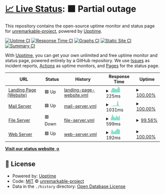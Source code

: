 # [📈 Live Status](https://status.jangle.ink): <!--live status--> **🟧 Partial outage**

This repository contains the open-source uptime monitor and status page for [unremarkable-project](https://status.jangle.ink), powered by [Upptime](https://github.com/upptime/upptime).

[![Uptime CI](https://github.com/unremarkable-project/uptime/workflows/Uptime%20CI/badge.svg)](https://github.com/unremarkable-project/uptime/actions?query=workflow%3A%22Uptime+CI%22)
[![Response Time CI](https://github.com/unremarkable-project/uptime/workflows/Response%20Time%20CI/badge.svg)](https://github.com/unremarkable-project/uptime/actions?query=workflow%3A%22Response+Time+CI%22)
[![Graphs CI](https://github.com/unremarkable-project/uptime/workflows/Graphs%20CI/badge.svg)](https://github.com/unremarkable-project/uptime/actions?query=workflow%3A%22Graphs+CI%22)
[![Static Site CI](https://github.com/unremarkable-project/uptime/workflows/Static%20Site%20CI/badge.svg)](https://github.com/unremarkable-project/uptime/actions?query=workflow%3A%22Static+Site+CI%22)
[![Summary CI](https://github.com/unremarkable-project/uptime/workflows/Summary%20CI/badge.svg)](https://github.com/unremarkable-project/uptime/actions?query=workflow%3A%22Summary+CI%22)

With [Upptime](https://upptime.js.org), you can get your own unlimited and free uptime monitor and status page, powered entirely by a GitHub repository. We use [Issues](https://github.com/unremarkable-project/uptime/issues) as incident reports, [Actions](https://github.com/unremarkable-project/uptime/actions) as uptime monitors, and [Pages](https://status.jangle.ink) for the status page.

<!--start: status pages-->
<!-- This summary is generated by Upptime (https://github.com/upptime/upptime) -->
<!-- Do not edit this manually, your changes will be overwritten -->
<!-- prettier-ignore -->
| URL | Status | History | Response Time | Uptime |
| --- | ------ | ------- | ------------- | ------ |
| <img alt="" src="https://favicons.githubusercontent.com/jangleinc.com" height="13"> [Landing Page (Website)](http://jangleinc.com) | 🟩 Up | [landing-page-website.yml](https://github.com/unremarkable-project/uptime/commits/HEAD/history/landing-page-website.yml) | <details><summary><img alt="Response time graph" src="./graphs/landing-page-website/response-time-week.png" height="20"> 225ms</summary><br><a href="https://status.jangle.ink/history/landing-page-website"><img alt="Response time 274" src="https://img.shields.io/endpoint?url=https%3A%2F%2Fraw.githubusercontent.com%2Funremarkable-project%2Fuptime%2FHEAD%2Fapi%2Flanding-page-website%2Fresponse-time.json"></a><br><a href="https://status.jangle.ink/history/landing-page-website"><img alt="24-hour response time 204" src="https://img.shields.io/endpoint?url=https%3A%2F%2Fraw.githubusercontent.com%2Funremarkable-project%2Fuptime%2FHEAD%2Fapi%2Flanding-page-website%2Fresponse-time-day.json"></a><br><a href="https://status.jangle.ink/history/landing-page-website"><img alt="7-day response time 225" src="https://img.shields.io/endpoint?url=https%3A%2F%2Fraw.githubusercontent.com%2Funremarkable-project%2Fuptime%2FHEAD%2Fapi%2Flanding-page-website%2Fresponse-time-week.json"></a><br><a href="https://status.jangle.ink/history/landing-page-website"><img alt="30-day response time 259" src="https://img.shields.io/endpoint?url=https%3A%2F%2Fraw.githubusercontent.com%2Funremarkable-project%2Fuptime%2FHEAD%2Fapi%2Flanding-page-website%2Fresponse-time-month.json"></a><br><a href="https://status.jangle.ink/history/landing-page-website"><img alt="1-year response time 274" src="https://img.shields.io/endpoint?url=https%3A%2F%2Fraw.githubusercontent.com%2Funremarkable-project%2Fuptime%2FHEAD%2Fapi%2Flanding-page-website%2Fresponse-time-year.json"></a></details> | <details><summary><a href="https://status.jangle.ink/history/landing-page-website">100.00%</a></summary><a href="https://status.jangle.ink/history/landing-page-website"><img alt="All-time uptime 100.00%" src="https://img.shields.io/endpoint?url=https%3A%2F%2Fraw.githubusercontent.com%2Funremarkable-project%2Fuptime%2FHEAD%2Fapi%2Flanding-page-website%2Fuptime.json"></a><br><a href="https://status.jangle.ink/history/landing-page-website"><img alt="24-hour uptime 100.00%" src="https://img.shields.io/endpoint?url=https%3A%2F%2Fraw.githubusercontent.com%2Funremarkable-project%2Fuptime%2FHEAD%2Fapi%2Flanding-page-website%2Fuptime-day.json"></a><br><a href="https://status.jangle.ink/history/landing-page-website"><img alt="7-day uptime 100.00%" src="https://img.shields.io/endpoint?url=https%3A%2F%2Fraw.githubusercontent.com%2Funremarkable-project%2Fuptime%2FHEAD%2Fapi%2Flanding-page-website%2Fuptime-week.json"></a><br><a href="https://status.jangle.ink/history/landing-page-website"><img alt="30-day uptime 100.00%" src="https://img.shields.io/endpoint?url=https%3A%2F%2Fraw.githubusercontent.com%2Funremarkable-project%2Fuptime%2FHEAD%2Fapi%2Flanding-page-website%2Fuptime-month.json"></a><br><a href="https://status.jangle.ink/history/landing-page-website"><img alt="1-year uptime 100.00%" src="https://img.shields.io/endpoint?url=https%3A%2F%2Fraw.githubusercontent.com%2Funremarkable-project%2Fuptime%2FHEAD%2Fapi%2Flanding-page-website%2Fuptime-year.json"></a></details>
| <img alt="" src="https://favicons.githubusercontent.com/mailgun.com" height="13"> [Mail Server](https://mailgun.com) | 🟩 Up | [mail-server.yml](https://github.com/unremarkable-project/uptime/commits/HEAD/history/mail-server.yml) | <details><summary><img alt="Response time graph" src="./graphs/mail-server/response-time-week.png" height="20"> 1031ms</summary><br><a href="https://status.jangle.ink/history/mail-server"><img alt="Response time 645" src="https://img.shields.io/endpoint?url=https%3A%2F%2Fraw.githubusercontent.com%2Funremarkable-project%2Fuptime%2FHEAD%2Fapi%2Fmail-server%2Fresponse-time.json"></a><br><a href="https://status.jangle.ink/history/mail-server"><img alt="24-hour response time 285" src="https://img.shields.io/endpoint?url=https%3A%2F%2Fraw.githubusercontent.com%2Funremarkable-project%2Fuptime%2FHEAD%2Fapi%2Fmail-server%2Fresponse-time-day.json"></a><br><a href="https://status.jangle.ink/history/mail-server"><img alt="7-day response time 1031" src="https://img.shields.io/endpoint?url=https%3A%2F%2Fraw.githubusercontent.com%2Funremarkable-project%2Fuptime%2FHEAD%2Fapi%2Fmail-server%2Fresponse-time-week.json"></a><br><a href="https://status.jangle.ink/history/mail-server"><img alt="30-day response time 593" src="https://img.shields.io/endpoint?url=https%3A%2F%2Fraw.githubusercontent.com%2Funremarkable-project%2Fuptime%2FHEAD%2Fapi%2Fmail-server%2Fresponse-time-month.json"></a><br><a href="https://status.jangle.ink/history/mail-server"><img alt="1-year response time 645" src="https://img.shields.io/endpoint?url=https%3A%2F%2Fraw.githubusercontent.com%2Funremarkable-project%2Fuptime%2FHEAD%2Fapi%2Fmail-server%2Fresponse-time-year.json"></a></details> | <details><summary><a href="https://status.jangle.ink/history/mail-server">100.00%</a></summary><a href="https://status.jangle.ink/history/mail-server"><img alt="All-time uptime 99.94%" src="https://img.shields.io/endpoint?url=https%3A%2F%2Fraw.githubusercontent.com%2Funremarkable-project%2Fuptime%2FHEAD%2Fapi%2Fmail-server%2Fuptime.json"></a><br><a href="https://status.jangle.ink/history/mail-server"><img alt="24-hour uptime 100.00%" src="https://img.shields.io/endpoint?url=https%3A%2F%2Fraw.githubusercontent.com%2Funremarkable-project%2Fuptime%2FHEAD%2Fapi%2Fmail-server%2Fuptime-day.json"></a><br><a href="https://status.jangle.ink/history/mail-server"><img alt="7-day uptime 100.00%" src="https://img.shields.io/endpoint?url=https%3A%2F%2Fraw.githubusercontent.com%2Funremarkable-project%2Fuptime%2FHEAD%2Fapi%2Fmail-server%2Fuptime-week.json"></a><br><a href="https://status.jangle.ink/history/mail-server"><img alt="30-day uptime 100.00%" src="https://img.shields.io/endpoint?url=https%3A%2F%2Fraw.githubusercontent.com%2Funremarkable-project%2Fuptime%2FHEAD%2Fapi%2Fmail-server%2Fuptime-month.json"></a><br><a href="https://status.jangle.ink/history/mail-server"><img alt="1-year uptime 99.94%" src="https://img.shields.io/endpoint?url=https%3A%2F%2Fraw.githubusercontent.com%2Funremarkable-project%2Fuptime%2FHEAD%2Fapi%2Fmail-server%2Fuptime-year.json"></a></details>
| <img alt="" src="https://favicons.githubusercontent.com/files.jangle.ink" height="13"> [File Server](http://files.jangle.ink) | 🟥 Down | [file-server.yml](https://github.com/unremarkable-project/uptime/commits/HEAD/history/file-server.yml) | <details><summary><img alt="Response time graph" src="./graphs/file-server/response-time-week.png" height="20"> 599ms</summary><br><a href="https://status.jangle.ink/history/file-server"><img alt="Response time 569" src="https://img.shields.io/endpoint?url=https%3A%2F%2Fraw.githubusercontent.com%2Funremarkable-project%2Fuptime%2FHEAD%2Fapi%2Ffile-server%2Fresponse-time.json"></a><br><a href="https://status.jangle.ink/history/file-server"><img alt="24-hour response time 616" src="https://img.shields.io/endpoint?url=https%3A%2F%2Fraw.githubusercontent.com%2Funremarkable-project%2Fuptime%2FHEAD%2Fapi%2Ffile-server%2Fresponse-time-day.json"></a><br><a href="https://status.jangle.ink/history/file-server"><img alt="7-day response time 599" src="https://img.shields.io/endpoint?url=https%3A%2F%2Fraw.githubusercontent.com%2Funremarkable-project%2Fuptime%2FHEAD%2Fapi%2Ffile-server%2Fresponse-time-week.json"></a><br><a href="https://status.jangle.ink/history/file-server"><img alt="30-day response time 577" src="https://img.shields.io/endpoint?url=https%3A%2F%2Fraw.githubusercontent.com%2Funremarkable-project%2Fuptime%2FHEAD%2Fapi%2Ffile-server%2Fresponse-time-month.json"></a><br><a href="https://status.jangle.ink/history/file-server"><img alt="1-year response time 569" src="https://img.shields.io/endpoint?url=https%3A%2F%2Fraw.githubusercontent.com%2Funremarkable-project%2Fuptime%2FHEAD%2Fapi%2Ffile-server%2Fresponse-time-year.json"></a></details> | <details><summary><a href="https://status.jangle.ink/history/file-server">99.56%</a></summary><a href="https://status.jangle.ink/history/file-server"><img alt="All-time uptime 99.77%" src="https://img.shields.io/endpoint?url=https%3A%2F%2Fraw.githubusercontent.com%2Funremarkable-project%2Fuptime%2FHEAD%2Fapi%2Ffile-server%2Fuptime.json"></a><br><a href="https://status.jangle.ink/history/file-server"><img alt="24-hour uptime 99.99%" src="https://img.shields.io/endpoint?url=https%3A%2F%2Fraw.githubusercontent.com%2Funremarkable-project%2Fuptime%2FHEAD%2Fapi%2Ffile-server%2Fuptime-day.json"></a><br><a href="https://status.jangle.ink/history/file-server"><img alt="7-day uptime 99.56%" src="https://img.shields.io/endpoint?url=https%3A%2F%2Fraw.githubusercontent.com%2Funremarkable-project%2Fuptime%2FHEAD%2Fapi%2Ffile-server%2Fuptime-week.json"></a><br><a href="https://status.jangle.ink/history/file-server"><img alt="30-day uptime 99.60%" src="https://img.shields.io/endpoint?url=https%3A%2F%2Fraw.githubusercontent.com%2Funremarkable-project%2Fuptime%2FHEAD%2Fapi%2Ffile-server%2Fuptime-month.json"></a><br><a href="https://status.jangle.ink/history/file-server"><img alt="1-year uptime 99.77%" src="https://img.shields.io/endpoint?url=https%3A%2F%2Fraw.githubusercontent.com%2Funremarkable-project%2Fuptime%2FHEAD%2Fapi%2Ffile-server%2Fuptime-year.json"></a></details>
| <img alt="" src="https://favicons.githubusercontent.com/jangle.ink" height="13"> [Web Server](http://jangle.ink) | 🟩 Up | [web-server.yml](https://github.com/unremarkable-project/uptime/commits/HEAD/history/web-server.yml) | <details><summary><img alt="Response time graph" src="./graphs/web-server/response-time-week.png" height="20"> 192ms</summary><br><a href="https://status.jangle.ink/history/web-server"><img alt="Response time 202" src="https://img.shields.io/endpoint?url=https%3A%2F%2Fraw.githubusercontent.com%2Funremarkable-project%2Fuptime%2FHEAD%2Fapi%2Fweb-server%2Fresponse-time.json"></a><br><a href="https://status.jangle.ink/history/web-server"><img alt="24-hour response time 209" src="https://img.shields.io/endpoint?url=https%3A%2F%2Fraw.githubusercontent.com%2Funremarkable-project%2Fuptime%2FHEAD%2Fapi%2Fweb-server%2Fresponse-time-day.json"></a><br><a href="https://status.jangle.ink/history/web-server"><img alt="7-day response time 192" src="https://img.shields.io/endpoint?url=https%3A%2F%2Fraw.githubusercontent.com%2Funremarkable-project%2Fuptime%2FHEAD%2Fapi%2Fweb-server%2Fresponse-time-week.json"></a><br><a href="https://status.jangle.ink/history/web-server"><img alt="30-day response time 192" src="https://img.shields.io/endpoint?url=https%3A%2F%2Fraw.githubusercontent.com%2Funremarkable-project%2Fuptime%2FHEAD%2Fapi%2Fweb-server%2Fresponse-time-month.json"></a><br><a href="https://status.jangle.ink/history/web-server"><img alt="1-year response time 202" src="https://img.shields.io/endpoint?url=https%3A%2F%2Fraw.githubusercontent.com%2Funremarkable-project%2Fuptime%2FHEAD%2Fapi%2Fweb-server%2Fresponse-time-year.json"></a></details> | <details><summary><a href="https://status.jangle.ink/history/web-server">100.00%</a></summary><a href="https://status.jangle.ink/history/web-server"><img alt="All-time uptime 99.98%" src="https://img.shields.io/endpoint?url=https%3A%2F%2Fraw.githubusercontent.com%2Funremarkable-project%2Fuptime%2FHEAD%2Fapi%2Fweb-server%2Fuptime.json"></a><br><a href="https://status.jangle.ink/history/web-server"><img alt="24-hour uptime 100.00%" src="https://img.shields.io/endpoint?url=https%3A%2F%2Fraw.githubusercontent.com%2Funremarkable-project%2Fuptime%2FHEAD%2Fapi%2Fweb-server%2Fuptime-day.json"></a><br><a href="https://status.jangle.ink/history/web-server"><img alt="7-day uptime 100.00%" src="https://img.shields.io/endpoint?url=https%3A%2F%2Fraw.githubusercontent.com%2Funremarkable-project%2Fuptime%2FHEAD%2Fapi%2Fweb-server%2Fuptime-week.json"></a><br><a href="https://status.jangle.ink/history/web-server"><img alt="30-day uptime 99.96%" src="https://img.shields.io/endpoint?url=https%3A%2F%2Fraw.githubusercontent.com%2Funremarkable-project%2Fuptime%2FHEAD%2Fapi%2Fweb-server%2Fuptime-month.json"></a><br><a href="https://status.jangle.ink/history/web-server"><img alt="1-year uptime 99.98%" src="https://img.shields.io/endpoint?url=https%3A%2F%2Fraw.githubusercontent.com%2Funremarkable-project%2Fuptime%2FHEAD%2Fapi%2Fweb-server%2Fuptime-year.json"></a></details>

<!--end: status pages-->

[**Visit our status website →**](https://status.jangle.ink)

## 📄 License

- Powered by: [Upptime](https://github.com/upptime/upptime)
- Code: [MIT](./LICENSE) © [unremarkable-project](https://status.jangle.ink)
- Data in the `./history` directory: [Open Database License](https://opendatacommons.org/licenses/odbl/1-0/)
